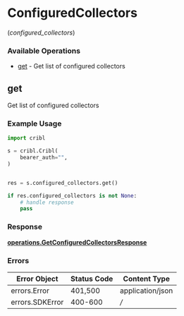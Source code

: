 # ConfiguredCollectors
(*configured_collectors*)

### Available Operations

* [get](#get) - Get list of configured collectors

## get

Get list of configured collectors

### Example Usage

```python
import cribl

s = cribl.Cribl(
    bearer_auth="",
)


res = s.configured_collectors.get()

if res.configured_collectors is not None:
    # handle response
    pass
```


### Response

**[operations.GetConfiguredCollectorsResponse](../../models/operations/getconfiguredcollectorsresponse.md)**
### Errors

| Error Object     | Status Code      | Content Type     |
| ---------------- | ---------------- | ---------------- |
| errors.Error     | 401,500          | application/json |
| errors.SDKError  | 400-600          | */*              |
